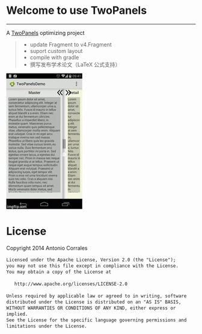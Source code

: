 # Welcome to use TwoPanels
------

A [TwoPanels](https://github.com/DesarrolloAntonio/TwoPanels) optimizing project
> * update Fragment to v4.Fragment
> * suport custom layout
> * compile with gradle
> * 撰写发布学术论文（LaTeX 公式支持）

![Logo](twoPanelsExample/image.gif)

# License
Copyright 2014 Antonio Corrales

    Licensed under the Apache License, Version 2.0 (the "License");
    you may not use this file except in compliance with the License.
    You may obtain a copy of the License at

       http://www.apache.org/licenses/LICENSE-2.0

    Unless required by applicable law or agreed to in writing, software
    distributed under the License is distributed on an "AS IS" BASIS,
    WITHOUT WARRANTIES OR CONDITIONS OF ANY KIND, either express or implied.
    See the License for the specific language governing permissions and
    limitations under the License.
